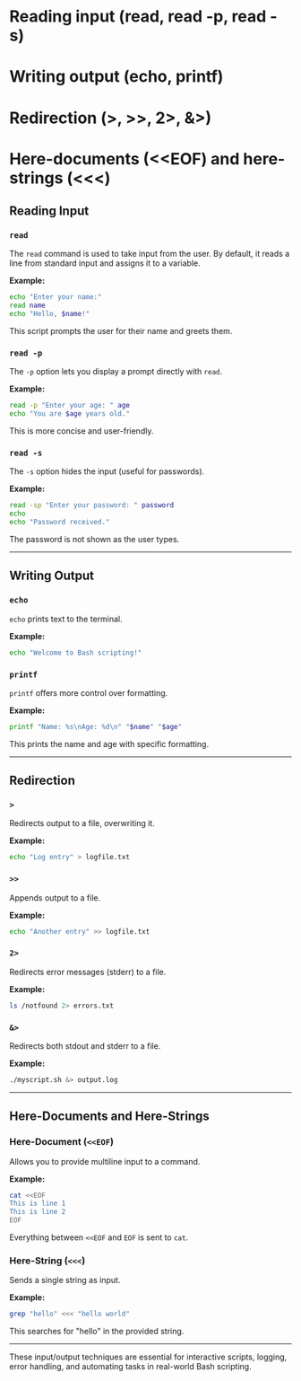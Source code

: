 # Reading input (read, read -p, read -s)
# Writing output (echo, printf)
# Redirection (>, >>, 2>, &>)
# Here-documents (<<EOF) and here-strings (<<<)

## Reading Input

### `read`
The `read` command is used to take input from the user. By default, it reads a line from standard input and assigns it to a variable.

**Example:**
```bash
echo "Enter your name:"
read name
echo "Hello, $name!"
```
This script prompts the user for their name and greets them.

### `read -p`
The `-p` option lets you display a prompt directly with `read`.

**Example:**
```bash
read -p "Enter your age: " age
echo "You are $age years old."
```
This is more concise and user-friendly.

### `read -s`
The `-s` option hides the input (useful for passwords).

**Example:**
```bash
read -sp "Enter your password: " password
echo
echo "Password received."
```
The password is not shown as the user types.

---

## Writing Output

### `echo`
`echo` prints text to the terminal.

**Example:**
```bash
echo "Welcome to Bash scripting!"
```

### `printf`
`printf` offers more control over formatting.

**Example:**
```bash
printf "Name: %s\nAge: %d\n" "$name" "$age"
```
This prints the name and age with specific formatting.

---

## Redirection

### `>`
Redirects output to a file, overwriting it.

**Example:**
```bash
echo "Log entry" > logfile.txt
```

### `>>`
Appends output to a file.

**Example:**
```bash
echo "Another entry" >> logfile.txt
```

### `2>`
Redirects error messages (stderr) to a file.

**Example:**
```bash
ls /notfound 2> errors.txt
```

### `&>`
Redirects both stdout and stderr to a file.

**Example:**
```bash
./myscript.sh &> output.log
```

---

## Here-Documents and Here-Strings

### Here-Document (`<<EOF`)
Allows you to provide multiline input to a command.

**Example:**
```bash
cat <<EOF
This is line 1
This is line 2
EOF
```
Everything between `<<EOF` and `EOF` is sent to `cat`.

### Here-String (`<<<`)
Sends a single string as input.

**Example:**
```bash
grep "hello" <<< "hello world"
```
This searches for "hello" in the provided string.

---

These input/output techniques are essential for interactive scripts, logging, error handling, and automating tasks in real-world Bash scripting.